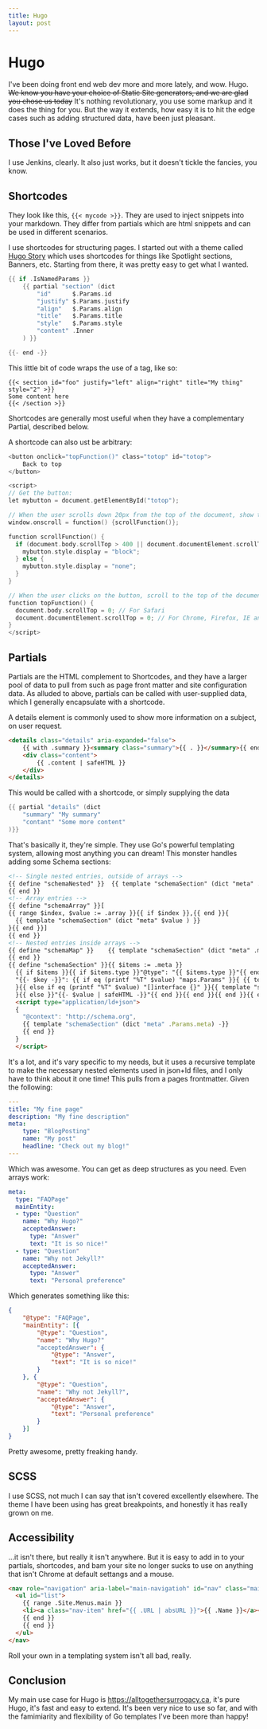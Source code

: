 ```yaml
---
title: Hugo
layout: post
---
```


# Hugo

I've been doing front end web dev more and more lately, and wow. Hugo.  ~~We know you have your choice of Static Site generators, and we are glad you chose us today~~
It's nothing revolutionary, you use some markup and it does the thing for you. But the way it extends, how easy it is to hit the edge cases such as adding structured data, have been just pleasant. 

## Those I've Loved Before

I use Jenkins, clearly. It also just works, but it doesn't tickle the fancies, you know. 

## Shortcodes

They look like this, `{{< mycode >}}`. They are used to inject snippets into your markdown. They differ from partials which are html snippets and can be used in different scenarios.

I use shortcodes for structuring pages. I started out with a theme called [Hugo Story](https://caressofsteel.github.io/demos/hugo/hugo-story/#) which uses shortcodes for things like Spotlight sections, Banners, etc. Starting from there, it was pretty easy to get what I wanted.

```go
{{ if .IsNamedParams }}
    {{ partial "section" (dict
        "id"      $.Params.id
        "justify" $.Params.justify
        "align"   $.Params.align
        "title"   $.Params.title
        "style"   $.Params.style
        "content" .Inner
    ) }}

{{- end -}}
```

This little bit of code wraps the use of a tag, like so:

```
{{< section id="foo" justify="left" align="right" title="My thing" style="2" >}}
Some content here 
{{< /section >}}
```

Shortcodes are generally most useful when they have a complementary Partial, described below.

A shortcode can also ust be arbitrary:

```go
<button onclick="topFunction()" class="totop" id="totop">
    Back to top
</button>

<script>
// Get the button:
let mybutton = document.getElementById("totop");

// When the user scrolls down 20px from the top of the document, show the button
window.onscroll = function() {scrollFunction()};

function scrollFunction() {
  if (document.body.scrollTop > 400 || document.documentElement.scrollTop > 400) {
    mybutton.style.display = "block";
  } else {
    mybutton.style.display = "none";
  }
}

// When the user clicks on the button, scroll to the top of the document
function topFunction() {
  document.body.scrollTop = 0; // For Safari
  document.documentElement.scrollTop = 0; // For Chrome, Firefox, IE and Opera
}
</script>
```

## Partials

Partials are the HTML complement to Shortcodes, and they have a larger pool of data to pull from such as page front matter and site configuration data.
As alluded to above, partials can be called with user-supplied data, which I generally encapsulate with a shortcode. 
 
A details element is commonly used to show more information on a subject, on user request.

```html
<details class="details" aria-expanded="false">
    {{ with .summary }}<summary class="summary">{{ . }}</summary>{{ end }}
    <div class="content">
        {{ .content | safeHTML }}
    </div>
</details>
```

This would be called with a shortcode, or simply supplying the data

```go
{{ partial "details" (dict 
    "summary" "My summary"
    "contant" "Some more content"
)}}
```

That's basically it, they're simple. They use Go's powerful templating system, allowing most anything you can dream!
This monster handles adding some Schema sections:

```html
<!-- Single nested entries, outside of arrays -->
{{ define "schemaNested" }}  {{ template "schemaSection" (dict "meta" .nested ) -}}
{{ end }}
<!-- Array entries -->
{{ define "schemaArray" }}[
{{ range $index, $value := .array }}{{ if $index }},{{ end }}{
  {{ template "schemaSection" (dict "meta" $value ) }}
}{{ end }}]
{{ end }}
<!-- Nested entries inside arrays -->
{{ define "schemaMap" }}    {{ template "schemaSection" (dict "meta" .map ) }}
{{ end }}
{{ define "schemaSection" }}{{ $items := .meta }}
  {{ if $items }}{{ if $items.type }}"@type": "{{ $items.type }}"{{ end }}{{ range $key, $value := $items }}{{ if not (eq $key "type") }}{{ if (index $items $key) }},{{ end }}
  "{{- $key -}}": {{ if eq (printf "%T" $value) "maps.Params" }}{ {{ template "schemaNested" (dict "nested" $value)}}
  }{{ else if eq (printf "%T" $value) "[]interface {}" }}{{ template "schemaArray" (dict "array" $value)}}{{ else if eq (printf "%T" $value) "map[string]interface {}" }}{ {{ template "schemaMap" (dict "map" $value)}}
  }{{ else }}"{{- $value | safeHTML -}}"{{ end }}{{ end }}{{ end }}{{ end }}{{ end }}
  <script type="application/ld+json">
  {
    "@context": "http://schema.org",
    {{ template "schemaSection" (dict "meta" .Params.meta) -}}
    {{ end }}
  }
  </script>

```

It's a lot, and it's vary specific to my needs, but it uses a recursive template to make the necessary nested elements used in json+ld files, and I only have to think about it one time! This pulls from a pages frontmatter. Given the following:

```yaml
---
title: "My fine page"
description: "My fine description"
meta:
    type: "BlogPosting"
    name: "My post"
    headline: "Check out my blog!"
---
```

Which was awesome. You can get as deep structures as you need. Even arrays work:

```yaml
meta:
  type: "FAQPage"
  mainEntity:
  - type: "Question"
    name: "Why Hugo?"
    acceptedAnswer:
      type: "Answer"
      text: "It is so nice!"
  - type: "Question"
    name: "Why not Jekyll?"
    acceptedAnswer:
      type: "Answer"
      text: "Personal preference"
```

Which generates something like this:
```json
{
    "@type": "FAQPage",
    "mainEntity": [{
        "@type": "Question",
        "name": "Why Hugo?"
        "acceptedAnswer": {
            "@type": "Answer",
            "text": "It is so nice!"
        }
    }, {
        "@type": "Question",
        "name": "Why not Jekyll?",
        "acceptedAnswer": {
            "@type": "Answer",
            "text": "Personal preference"
        }
    }]
}
```

Pretty awesome, pretty freaking handy.

## SCSS

I use SCSS, not much I can say that isn't covered excellently elsewhere. The theme I have been using has great breakpoints, and honestly it has really grown on me.

## Accessibility

...it isn't there, but really it isn't anywhere. But it is easy to add in to your partials, shortcodes, and bam your site no longer sucks to use on anything that isn't Chrome at default settangs and a mouse. 

```html
<nav role="navigation" aria-label="main-navigatioh" id="nav" class="main-navigation">
  <ul id="list">
    {{ range .Site.Menus.main }}
    <li><a class="nav-item" href="{{ .URL | absURL }}">{{ .Name }}</a></li>
    {{ end }}
    {{ end }}
  </ul>
</nav>
```

Roll your own in a templating system isn't all bad, really.

## Conclusion

My main use case for Hugo is https://alltogethersurrogacy.ca, it's pure Hugo, it's fast and easy to extend. It's been very nice to use so far, and with the famimiarity and flexibility of Go templates I've been more than happy!